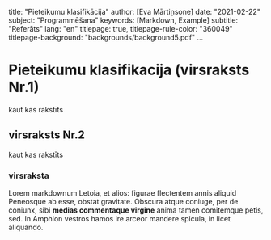 title: "Pieteikumu klasifikācija"
author: [Eva Mārtiņsone]
date: "2021-02-22"
subject: "Programmēšana"
keywords: [Markdown, Example]
subtitle: "Referāts"
lang: "en"
titlepage: true,
titlepage-rule-color: "360049"
titlepage-background: "backgrounds/background5.pdf"
...

# Pieteikumu klasifikacija (virsraksts Nr.1) 

kaut kas rakstīts

## virsraksts Nr.2

kaut kas rakstīts

### virsraksta 

Lorem markdownum Letoia, et alios: figurae flectentem annis aliquid Peneosque ab
esse, obstat gravitate. Obscura atque coniuge, per de coniunx, sibi **medias
commentaque virgine** anima tamen comitemque petis, sed. In Amphion vestros
hamos ire arceor mandere spicula, in licet aliquando.